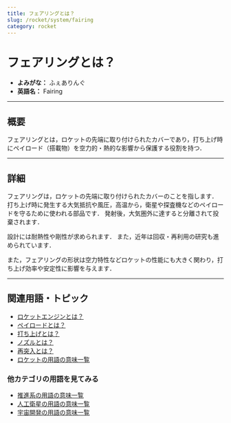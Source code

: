 ```yaml
---
title: フェアリングとは？
slug: /rocket/system/fairing
category: rocket
---
```


# フェアリングとは？

- **よみがな：** ふぇありんぐ  
- **英語名：** Fairing  

---

## 概要

フェアリングとは，ロケットの先端に取り付けられたカバーであり，打ち上げ時にペイロード（搭載物）を空力的・熱的な影響から保護する役割を持つ．

---

## 詳細

フェアリングは，ロケットの先端に取り付けられたカバーのことを指します．
打ち上げ時に発生する大気抵抗や風圧，高温から，衛星や探査機などのペイロードを守るために使われる部品です．
発射後，大気圏外に達すると分離されて投棄されます．

設計には耐熱性や剛性が求められます．
また，近年は回収・再利用の研究も進められています．

また，フェアリングの形状は空力特性などロケットの性能にも大きく関わり，打ち上げ効率や安定性に影響を与えます．

---

## 関連用語・トピック

- [ロケットエンジンとは？](/docs/rocket/propulsion/rocket-engine)
- [ペイロードとは？](/docs/rocket/system/payload)
- [打ち上げとは？](/docs/rocket/launch/launch)
- [ノズルとは？](/docs/rocket/propulsion/system/nozzle)
- [再突入とは？](/docs/explorer/technology/reentry)
- [ロケットの用語の意味一覧](/docs/category/rocket)

### 他カテゴリの用語を見てみる
- [推進系の用語の意味一覧](/docs/category/propulsion)
- [人工衛星の用語の意味一覧](/docs/category/satellite)
- [宇宙開発の用語の意味一覧](/docs/category/glossary)
